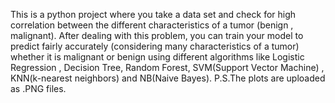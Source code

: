 This is a python project where you take a data set and check for high correlation between the different characteristics of a tumor (benign , malignant). After dealing 
with this problem, you can train your model to predict fairly accurately (considering many characteristics of a tumor) whether it is malignant or benign using different 
algorithms like Logistic Regression , Decision Tree, Random Forest, SVM(Support Vector Machine) , KNN(k-nearest neighbors) and NB(Naive Bayes). 
P.S.The plots are uploaded as .PNG files.
